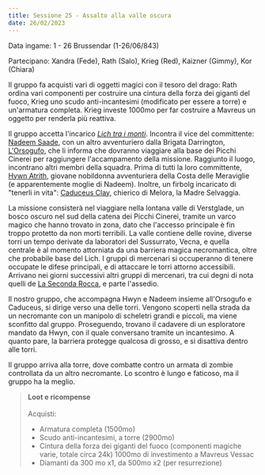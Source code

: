 ```yaml
---
title: Sessione 25 - Assalto alla valle oscura
date: 26/02/2023
---
```


Data ingame: 1 - 26 Brussendar (1-26/06/843)

Partecipano: Xandra (Fede), Rath (Salo), Krieg (Red), Kaizner (Gimmy), Kor (Chiara)

Il gruppo fa acquisti vari di oggetti magici con il tesoro del drago: Rath ordina vari componenti per costruire una cintura della forza dei giganti del fuoco, Krieg uno scudo anti-incantesimi (modificato per essere a torre) e un'armatura completa. Krieg investe 1000mo per far costruire a Mavreus un oggetto per renderla più reattiva.

Il gruppo accetta l'incarico [*Lich tra i monti*]({{site.baseurl}}/xho/quest#lich-tra-i-monti). Incontra il vice del committente: [Nadeem Saade]({{site.baseurl}}/xho/npc/travelers#nadeem-saade), con un altro avventuriero dalla Brigata Darrington, [L'Orsogufo]({{site.baseurl}}/xho/npc/various#lorsogufo), che li informa che dovranno viaggiare alla base dei Picchi Cinerei per raggiungere l'accampamento della missione. Raggiunto il luogo, incontrano altri membri della squadra. Prima di tutti la loro committente, [Hywn Atrith]({{site.baseurl}}/xho/npc/travelers#hwyn-atrith), giovane nobildonna avventuriera della Costa delle Meraviglie (e apparentemente moglie di Nadeem). Inoltre, un firbolg incaricato di "tenerli in vita": [Caduceus Clay]({{site.baseurl}}/xho/npc/travelers#caduceus-clay), chierico di Melora, la Madre Selvaggia. 

La missione consisterà nel viaggiare nella lontana valle di Verstglade, un bosco oscuro nel sud della catena dei Picchi Cinerei, tramite un varco magico che hanno trovato in zona, dato che l'accesso principale è fin troppo protetto da non morti terribili. La valle contiene delle rovine, diverse torri un tempo derivate da laboratori del Sussurrato, Vecna, e quella centrale è al momento attorniata da una barriera magica necromantica, oltre che probabile base del Lich. I gruppi di mercenari si occuperanno di tenere occupate le difese principali, e di attaccare le torri attorno accessibili. Arrivano nei giorni successivi altri gruppi di mercenari, tra cui degni di nota quelli de [La Seconda Rocca]({{site.baseurl}}/xho/npc/various#la-seconda-rocca), e parte l'assedio.

Il nostro gruppo, che accompagna Hwyn e Nadeem insieme all'Orsogufo e Caduceus, si dirige verso una delle torri. Vengono scoperti nella strada da un necromante con un manipolo di scheletri grandi e piccoli, ma viene sconfitto dal gruppo. Proseguendo, trovano il cadavere di un esploratore mandato da Hwyn, con il quale conversano tramite un incantesimo. A quanto pare, la barriera protegge qualcosa di grosso, e si disattiva dentro alle torri.

Il gruppo arriva alla torre, dove combatte contro un armata di zombie controllata da un altro necromante. Lo scontro è lungo e faticoso, ma il gruppo ha la meglio.

> **Loot e ricompense**
> <br><br>
> Acquisti:  
> - Armatura completa (1500mo)
> - Scudo anti-incantesimi, a torre (2900mo)
> - Cintura della forza dei giganti del fuoco (componenti magiche varie, totale circa 24k)
> 1000mo di investimento a Mavreus Vessac
> - Diamanti da 300 mo x1, da 500mo x2 (per resurrezione)